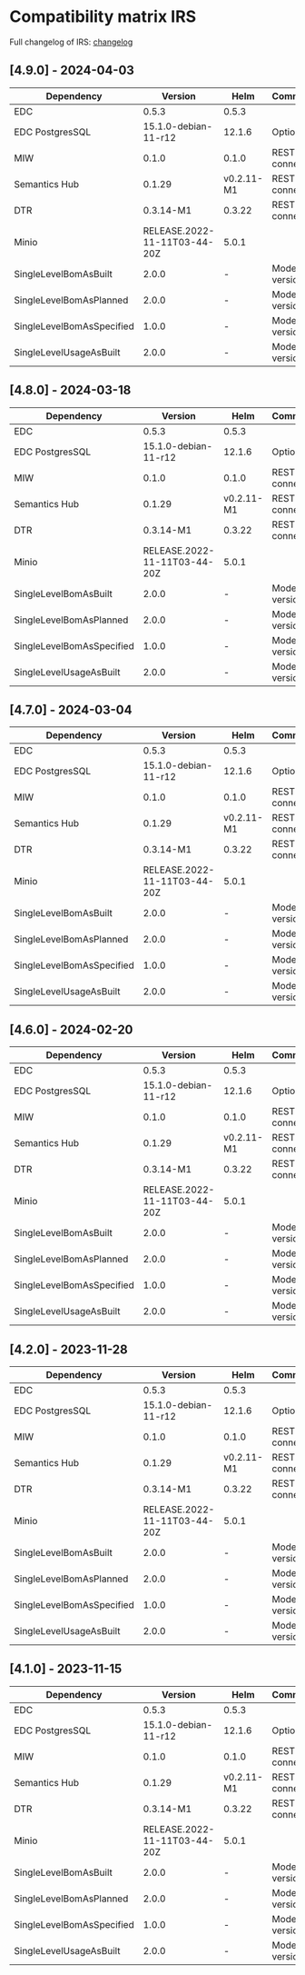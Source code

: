 # Compatibility matrix IRS

Full changelog of IRS: [changelog](CHANGELOG.md)

## [4.9.0] - 2024-04-03

| Dependency                | Version                      | Helm       | Comments        |
|---------------------------|------------------------------|------------|-----------------|
| EDC                       | 0.5.3                        | 0.5.3      |                 |
| EDC PostgresSQL           | 15.1.0-debian-11-r12         | 12.1.6     | Optional        |
| MIW                       | 0.1.0                        | 0.1.0      | REST connection |
| Semantics Hub             | 0.1.29                       | v0.2.11-M1 | REST connection |
| DTR                       | 0.3.14-M1                    | 0.3.22     | REST connection |
| Minio                     | RELEASE.2022-11-11T03-44-20Z | 5.0.1      |                 |
| SingleLevelBomAsBuilt     | 2.0.0                        | -          | Model version   | 
| SingleLevelBomAsPlanned   | 2.0.0                        | -          | Model version   | 
| SingleLevelBomAsSpecified | 1.0.0                        | -          | Model version   | 
| SingleLevelUsageAsBuilt   | 2.0.0                        | -          | Model version   | 

## [4.8.0] - 2024-03-18
| Dependency                | Version                      | Helm       | Comments        |
|---------------------------|------------------------------|------------|-----------------|
| EDC                       | 0.5.3                        | 0.5.3      |                 |
| EDC PostgresSQL           | 15.1.0-debian-11-r12         | 12.1.6     | Optional        |
| MIW                       | 0.1.0                        | 0.1.0      | REST connection |
| Semantics Hub             | 0.1.29                       | v0.2.11-M1 | REST connection |
| DTR                       | 0.3.14-M1                    | 0.3.22     | REST connection |
| Minio                     | RELEASE.2022-11-11T03-44-20Z | 5.0.1      |                 |
| SingleLevelBomAsBuilt     | 2.0.0                        | -          | Model version   | 
| SingleLevelBomAsPlanned   | 2.0.0                        | -          | Model version   | 
| SingleLevelBomAsSpecified | 1.0.0                        | -          | Model version   | 
| SingleLevelUsageAsBuilt   | 2.0.0                        | -          | Model version   | 


## [4.7.0] - 2024-03-04
| Dependency                | Version                      | Helm       | Comments        |
|---------------------------|------------------------------|------------|-----------------|
| EDC                       | 0.5.3                        | 0.5.3      |                 |
| EDC PostgresSQL           | 15.1.0-debian-11-r12         | 12.1.6     | Optional        |
| MIW                       | 0.1.0                        | 0.1.0      | REST connection |
| Semantics Hub             | 0.1.29                       | v0.2.11-M1 | REST connection |
| DTR                       | 0.3.14-M1                    | 0.3.22     | REST connection |
| Minio                     | RELEASE.2022-11-11T03-44-20Z | 5.0.1      |                 |
| SingleLevelBomAsBuilt     | 2.0.0                        | -          | Model version   | 
| SingleLevelBomAsPlanned   | 2.0.0                        | -          | Model version   | 
| SingleLevelBomAsSpecified | 1.0.0                        | -          | Model version   | 
| SingleLevelUsageAsBuilt   | 2.0.0                        | -          | Model version   | 


## [4.6.0] - 2024-02-20
| Dependency                | Version                      | Helm       | Comments        |
|---------------------------|------------------------------|------------|-----------------|
| EDC                       | 0.5.3                        | 0.5.3      |                 |
| EDC PostgresSQL           | 15.1.0-debian-11-r12         | 12.1.6     | Optional        |
| MIW                       | 0.1.0                        | 0.1.0      | REST connection |
| Semantics Hub             | 0.1.29                       | v0.2.11-M1 | REST connection |
| DTR                       | 0.3.14-M1                    | 0.3.22     | REST connection |
| Minio                     | RELEASE.2022-11-11T03-44-20Z | 5.0.1      |                 |
| SingleLevelBomAsBuilt     | 2.0.0                        | -          | Model version   | 
| SingleLevelBomAsPlanned   | 2.0.0                        | -          | Model version   | 
| SingleLevelBomAsSpecified | 1.0.0                        | -          | Model version   | 
| SingleLevelUsageAsBuilt   | 2.0.0                        | -          | Model version   | 


## [4.2.0] - 2023-11-28
| Dependency                | Version                      | Helm       | Comments        |
|---------------------------|------------------------------|------------|-----------------|
| EDC                       | 0.5.3                        | 0.5.3      |                 |
| EDC PostgresSQL           | 15.1.0-debian-11-r12         | 12.1.6     | Optional        |
| MIW                       | 0.1.0                        | 0.1.0      | REST connection |
| Semantics Hub             | 0.1.29                       | v0.2.11-M1 | REST connection |
| DTR                       | 0.3.14-M1                    | 0.3.22     | REST connection |
| Minio                     | RELEASE.2022-11-11T03-44-20Z | 5.0.1      |                 |
| SingleLevelBomAsBuilt     | 2.0.0                        | -          | Model version   | 
| SingleLevelBomAsPlanned   | 2.0.0                        | -          | Model version   | 
| SingleLevelBomAsSpecified | 1.0.0                        | -          | Model version   | 
| SingleLevelUsageAsBuilt   | 2.0.0                        | -          | Model version   | 

## [4.1.0] - 2023-11-15
| Dependency                | Version                      | Helm       | Comments        |
|---------------------------|------------------------------|------------|-----------------|
| EDC                       | 0.5.3                        | 0.5.3      |                 |
| EDC PostgresSQL           | 15.1.0-debian-11-r12         | 12.1.6     | Optional        |
| MIW                       | 0.1.0                        | 0.1.0      | REST connection |
| Semantics Hub             | 0.1.29                       | v0.2.11-M1 | REST connection |
| DTR                       | 0.3.14-M1                    | 0.3.22     | REST connection |
| Minio                     | RELEASE.2022-11-11T03-44-20Z | 5.0.1      |                 |
| SingleLevelBomAsBuilt     | 2.0.0                        | -          | Model version   | 
| SingleLevelBomAsPlanned   | 2.0.0                        | -          | Model version   | 
| SingleLevelBomAsSpecified | 1.0.0                        | -          | Model version   | 
| SingleLevelUsageAsBuilt   | 2.0.0                        | -          | Model version   | 